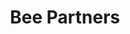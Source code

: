 ---
layout: firm_page
title: "Bee Partners"
id: "beepartners.vc"
permalink: "/beepartnersbeepartners.vc/"
website: "https://beepartners.vc"
offices: "San Francisco (United States), Denver (United States)"
investment_stages: "Pre-Seed, Seed"
portfolio_companies: "TensorStax, Wayfound AI, Okareo, Pow.Bio, erthos, Super, Knowde, Synthesis AI, Skipify, Deepscribe, Reshape Automation, Atym, Crowdbotics, Jitsu, Rapid Robotics, Embroker, InnerPlant, New Culture, Florence Healthcare, Warp Logistics, Future Fields, Voltaiq, Skycatch, Erthos, BrandGuard, Vnote, Koop, Mooch, Circe, Wellplaece, Izote, Cyber Pop-up, Geosite, Foodsmart, StatMuse, Sound Credit, RBC Signals, Moth+Flame, Nubix, Sourcetable, Tari, LeadGenius, Engooden Health, Indiegogo, Xola, Vacatia, Magoosh, Columbia Green Technologies, Identify3D, Føcal, BuildingConnected, TubeMogul, Ordergroove, Preact, UPC, Pubget, tbh, Glide Health, Inscriptive, Earbits, Carbon Robotics, O Intelligence, Neighborly, Capio, Node.io, Breezy, Unchained Logistics, Airbanq, Parsec, Tradesy, Sideqik, Pencil Networks, Zeus Living, Phonio, Venture Scanner, Localwise, Enliken, Fiverun, Enthuse, Illumobile, EvolFoods, Bear Naked, Modify Watches"
portfolio_link: "https://beepartners.vc/portfolio"
investment_markets: "Human-Machine Interaction, Machine-to-Machine Learning, Biological Machines, Artificial Intelligence (AI), Electronic Design Automation (EDA), Industrial Automation, Machine Learning, Manufacturing, Robotics, Software"
founded_year: "2009"
description: "Bee Partners is a pre-seed deep tech venture firm. We write Founders their first check and partner on their journey from zero to one."
linkedin: "https://www.linkedin.com/company/beepartnersvc/"
twitter: "https://twitter.com/BeePartners"
instagram: ""
team_page: "https://www.beepartners.vc/about-us"
investor_type: "Venture Capital"
crunchbase: "https://www.crunchbase.com/organization/bee-partners"
pitchbook: "https://pitchbook.com/profiles/investor/53656-12"

# SEO Optimization
meta_title: "Bee Partners - VC Firm - projectstartups.com"
meta_description: "Bee Partners, Bee Partners is a pre-seed deep tech venture firm. We write Founders their first check and partner on their journey from zero to one...."
meta_keywords: "Bee Partners, Human-Machine Interaction, Machine-to-Machine Learning, Biological Machines, Artificial Intelligence (AI), Electronic Design Automation (EDA), Industrial Automation, Machine Learning, Manufacturing, Robotics, Software, VC firm, venture capital, startup investor, projectstartups.com"
canonical_url: "https://vc.projectstartups.com/beepartnersbeepartners.vc/"
---